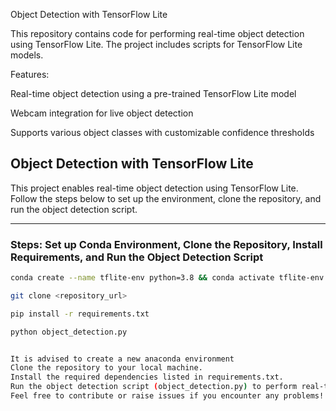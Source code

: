 


Object Detection with TensorFlow Lite

This repository contains code for performing real-time object detection using TensorFlow Lite. The project includes scripts for  TensorFlow Lite models.

Features:

Real-time object detection using a pre-trained TensorFlow Lite model

Webcam integration for live object detection

Supports various object classes with customizable confidence thresholds


## Object Detection with TensorFlow Lite

This project enables real-time object detection using TensorFlow Lite. Follow the steps below to set up the environment, clone the repository, and run the object detection script.

---

### Steps: Set up Conda Environment, Clone the Repository, Install Requirements, and Run the Object Detection Script

```bash
conda create --name tflite-env python=3.8 && conda activate tflite-env

git clone <repository_url> 

pip install -r requirements.txt

python object_detection.py


It is advised to create a new anaconda environment
Clone the repository to your local machine.
Install the required dependencies listed in requirements.txt.
Run the object detection script (object_detection.py) to perform real-time object detection using your webcam.
Feel free to contribute or raise issues if you encounter any problems!


